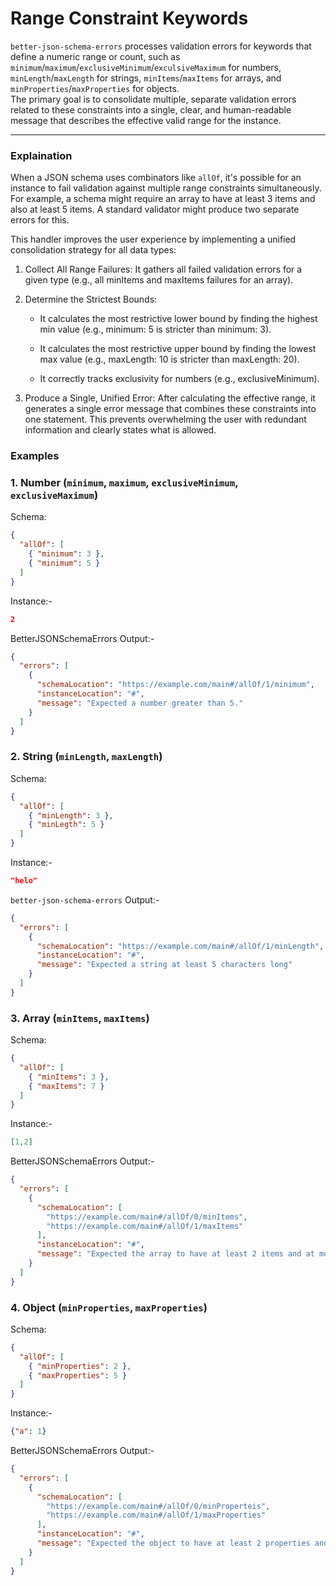 # Range Constraint Keywords

`better-json-schema-errors` processes validation errors for keywords that define a numeric range or count, such as `minimum`/`maximum`/`exclusiveMinimum`/`exculsiveMaximum` for numbers, `minLength`/`maxLength` for strings, `minItems`/`maxItems` for arrays, and `minProperties`/`maxProperties` for objects.  
The primary goal is to consolidate multiple, separate validation errors related to these constraints into a single, clear, and human-readable message that describes the effective valid range for the instance.

---

### Explaination

When a JSON schema uses combinators like `allOf`, it's possible for an instance to fail validation against multiple range constraints simultaneously. For example, a schema might require an array to have at least 3 items and also at least 5 items. A standard validator might produce two separate errors for this.  

This handler improves the user experience by implementing a unified consolidation strategy for all data types:

1. Collect All Range Failures: It gathers all failed validation errors for a given type (e.g., all minItems and maxItems failures for an array).

2. Determine the Strictest Bounds:  

    - It calculates the most restrictive lower bound by finding the highest min value (e.g., minimum: 5 is stricter than minimum: 3).

    - It calculates the most restrictive upper bound by finding the lowest max value (e.g., maxLength: 10 is stricter than maxLength: 20).

    - It correctly tracks exclusivity for numbers (e.g., exclusiveMinimum).

3. Produce a Single, Unified Error: After calculating the effective range, it generates a single error message that combines these constraints into one statement. This prevents overwhelming the user with redundant information and clearly states what is allowed.

### Examples
### 1. **Number** (`minimum`, `maximum`, `exclusiveMinimum`, `exclusiveMaximum`)
Schema:
```json
{
  "allOf": [
    { "minimum": 3 },
    { "minimum": 5 }
  ]
}
```
Instance:-
```json
2
```
BetterJSONSchemaErrors Output:-
```json
{
  "errors": [
    {
      "schemaLocation": "https://example.com/main#/allOf/1/minimum",
      "instanceLocation": "#",
      "message": "Expected a number greater than 5."
    }
  ]
}

```

### 2. **String** (`minLength`, `maxLength`)
Schema:
```json
{
  "allOf": [
    { "minLength": 3 },
    { "minLegth": 5 }
  ]
}
```
Instance:-
```json
"helo"
```
`better-json-schema-errors` Output:-
```json
{
  "errors": [
    {
      "schemaLocation": "https://example.com/main#/allOf/1/minLength",
      "instanceLocation": "#",
      "message": "Expected a string at least 5 characters long"
    }
  ]
}

```

### 3. **Array** (`minItems`, `maxItems`)
Schema:
```json
{
  "allOf": [
    { "minItems": 3 },
    { "maxItems": 7 }
  ]
}
```
Instance:-
```json
[1,2]
```
BetterJSONSchemaErrors Output:-
```json
{
  "errors": [
    {
      "schemaLocation": [
        "https://example.com/main#/allOf/0/minItems",
        "https://example.com/main#/allOf/1/maxItems"
      ],
      "instanceLocation": "#",
      "message": "Expected the array to have at least 2 items and at most 7 items."
    }
  ]
}

```
### 4. **Object** (`minProperties`, `maxProperties`)
Schema:
```json
{
  "allOf": [
    { "minProperties": 2 },
    { "maxProperties": 5 }
  ]
}
```
Instance:-
```json
{"a": 1}
```
BetterJSONSchemaErrors Output:-
```json
{
  "errors": [
    {
      "schemaLocation": [
        "https://example.com/main#/allOf/0/minProperteis",
        "https://example.com/main#/allOf/1/maxProperties"
      ],
      "instanceLocation": "#",
      "message": "Expected the object to have at least 2 properties and at most 5 Properties."
    }
  ]
}

```